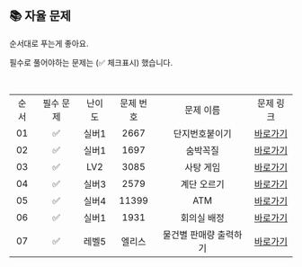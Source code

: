## 📚 자율 문제

순서대로 푸는게 좋아요.

필수로 풀어야하는 문제는 (✅ 체크표시) 했습니다.

<br/>
<table>
  <tr>
    <td align="center">순서</td>
    <td align="center">필수 문제</td>
    <td align="center">난이도</td>
    <td align="center">문제 번호</td>
    <td align="center">문제 이름</td>
    <td align="center">문제 링크</td>
  </tr>
    <tr>
    <td align="center">01</td>
    <td align="center">✅</td>
    <td align="center">실버1</td>
    <td align="center">2667</td>
    <td align="center">단지번호붙이기</td>
    <td align="center"><a href="https://www.acmicpc.net/problem/2667">바로가기</a></td>
  </tr>
     <tr>
    <td align="center">02</td>
    <td align="center">✅</td>
    <td align="center">실버1</td>
    <td align="center">1697</td>
    <td align="center">숨박꼭질</td>
    <td align="center"><a href="https://www.acmicpc.net/problem/1697">바로가기</a></td>
  </tr>
    <tr>
    <td align="center">03</td>
    <td align="center">✅</td>
    <td align="center">LV2</td>
    <td align="center">3085</td>
    <td align="center">사탕 게임</td>
    <td align="center"><a href="https://www.acmicpc.net/problem/3085">바로가기</a></td>
  </tr>

   <tr>
    <td align="center">04</td>
    <td align="center">✅</td>
    <td align="center">실버3</td>
    <td align="center">2579</td>
    <td align="center">계단 오르기</td>
    <td align="center"><a href="https://www.acmicpc.net/problem/2579">바로가기</a></td>
  </tr>
   <tr>
    <td align="center">05</td>
    <td align="center">✅</td>
    <td align="center">실버4</td>
    <td align="center">11399</td>
    <td align="center">ATM</td>
    <td align="center"><a href="https://www.acmicpc.net/problem/11399">바로가기</a></td>
  </tr>
  <tr>
    <td align="center">06</td>
    <td align="center">✅</td>
    <td align="center">실버1</td>
    <td align="center">1931</td>
    <td align="center">회의실 배정</td>
    <td align="center"><a href="https://www.acmicpc.net/problem/1931">바로가기</a></td>
  </tr>
   <tr>
    <td align="center">07</td>
    <td align="center">✅</td>
    <td align="center">레벨5</td>
    <td align="center">엘리스</td>
    <td align="center">물건별 판매량 출력하기</td>
    <td align="center"><a href="https://academy.elice.io/courses/18815/lectures/153525/lecturepages/1549485">바로가기</a></td>
  </tr>
</table>
<br/><br/>

